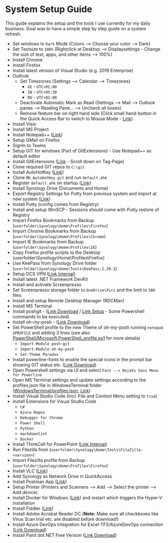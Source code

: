# System Setup Guide

This guide explains the setup and the tools I use currently for my daily business.
Goal was to have a simple step by step guide on a system refresh.

* Set windows to `Dark` Mode (Colors --> Choose your color --> Dark)
* Set Textsize to `100%` (Rightclick at Desktop --> Displaysettings - Change the size of text, apps, and other items --> 100%)
* Install Chrome
* Install Firefox
* Install latest version of Visual Studio (e.g. 2019 Enterprise)
* Outlook
  * Set Timezones (Settings --> Calendar --> Timezones)
    * `GE` - `UTC+01:00`
    * `IN` - `UTC+05:30`
    * `RO` - `UTC+02:00`
  * Deactivate Automatic Mark as Read (Settings --> Mail --> Outlook panes --> Reading Pane... --> Uncheck all boxes)
  * Remove feature bar on right hand side (Click small hand-button in the Quick Access Bar to switch to Mouse Mode - [Link](<https://answers.microsoft.com/en-us/msoffice/forum/all/outlook-the-pop-out-button-is-missing/1b13d713-15db-4e8d-9e4a-004f5e22a089>))
* Install Visio
* Install MS Project
* Install Notepad++ ([Link](<https://notepad-plus-plus.org/downloads/>))
* Setup GMail on Firefox
* SignIn to Teams
* Setup GIT for windows (Part of GitExtensions) - Use Notepad++ as default editor
* Install GitExtensions ([Link](<https://github.com/gitextensions/gitextensions>) - Scroll down on Tag-Page)
* Clone required GIT repos to `C:\git`
* Install AutoHotKey ([Link](<https://www.autohotkey.com/>))
* Clone `MK.AutoHotKey.git` and run `default.ahk`
* Register `default.ahk` on startup ([Link](<https://www.maketecheasier.com/schedule-autohotkey-startup-windows/>))
* Install Synology Drive (Documents and Home)
* Export Registry Settings for Putty from previous system and import at new system ([Link](https://stackoverflow.com/questions/13023920/how-to-export-import-putty-sessions-list))
* Install Putty (config comes from Registry)
* Install and setup WinSCP - Sessions should come with Putty restore of Registry
* Import Firefox Bookmarks from Backup (`userfolder\Synology\Home\Profiles\Firefox`)
* Import Chrome Bookmarks from Backup (`userfolder\Synology\Home\Profiles\Chrome`)
* Import IE Bookmarks from Backup (`userfolder\Synology\Home\Profiles\IE`)
* Copy Firefox profile scripts to the Desktop (userfolder\Synology\Home\Profiles\Firefox)
* Use KeePass from Synology Drive folder (`userfolder\Synology\Home\Tools\KeePass-2.20.1`)
* Setup DCS VPN ([Link Internal](https://dcshelp.service-now.com/nav_to.do?uri=%2Fkb_view.do%3Fsysparm_article%3DKB0090542))
* Install latest .NET Framework DevKit
* Install and activate Screenpresso
* Set Screenpresso storage folder to `OneDrive\Pics` and the limit to `500` files
* Install and setup Remote Desktop Manager (RDCMan)
* Install MS Terminal
* Install poshgit - ([Link Download](<https://www.powershellgallery.com/packages/posh-git>) / [Link Setup](<https://github.com/dahlbyk/posh-git>) - Some Powershell commands to be executed)
* Install oh-my-posh - ([Link Download](<https://github.com/JanDeDobbeleer/oh-my-posh>))
* Set PowerShell profile to the new Theme of oh-my-posh running `notepad $PROFILE` and adding 3 lines (see also [PowerShell/Microsoft.PowerShell_profile.ps1](PowerShell/Microsoft.PowerShell_profile.ps1) for more details)
  * `Import-Module posh-git`
  * `Import-Module oh-my-posh`
  * `Set-Theme Paradox`
* Install powerline-fonts to enable the special icons in the prompt bar showing GIT status etc. ([Link Download](<https://github.com/powerline/fonts>))
* Open Powershell settings via UI and select `Font --> DejaVu Sans Mono for Powerline`
* Open MS Terminal settings and update settings according to the profiles.json file in WindowsTerminal folder ([WindowsTerminal/profiles.json](\WindowsTerminal\profiles.json), [Link](<https://www.hanselman.com/blog/HowToMakeAPrettyPromptInWindowsTerminalWithPowerlineNerdFontsCascadiaCodeWSLAndOhmyposh.aspx>))
* Install Visual Studio Code (Incl. File and Context Menu setting to `true`)
* Install Extensions for Visual Studio Code
  * `C#`
  * `Azure Repos`
  * `Debugger for Chrome`
  * `Power Shell`
  * `Python`
  * `markdownlint`
  * `Docker`
* Install ThinkCell for PowerPoint ([Link Internal](https://ts.accenture.com/sites/QuickPresentationToolkit/tcdl/default.aspx ))
* Run Filezilla from (`userfolder\Synology\Home\Tools\FileZilla-<version>`)
* Import Filezilla profile from Backup (`userfolder\Synology\Home\Profiles\Firefox`)
* Install VLC ([Link](https://www.videolan.org/vlc/index.de.html))
* Add Synology as Network Drive in QuickAccess
* Install Postman App ([Link](https://www.getpostman.com/downloads/))
* Setup Printer (Printers and Scanners --> Add --> Select the printer --> Add device)
* Install Docker for Windows ([Link](https://www.docker.com/products/docker-desktop)) and restart which triggers the  Hyper-V installation
* Install Fiddler ([Link](https://www.telerik.com/fiddler))
* Install Adobe Acrobat Reader DC (**Note:** Make sure all checkboxes like Virus Scan trial etc. are disabled before download!)
* Install Azure DevOps Integration for Excel-TFS/AzureDevOps connection ([Link Download](<https://visualstudio.microsoft.com/de/downloads/?q=Office+Integration&rr=https%3A%2F%2Fdocs.microsoft.com%2Fen-us%2Fazure%2Fdevops%2Fboards%2Fbacklogs%2Foffice%2Ftrack-work%3Fview%3Dazure-devops>))
* Install Paint dot NET Free Version ([Link Download](<https://www.getpaint.net/download.html>))
